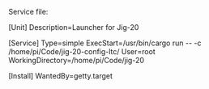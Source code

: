 Service file:

 [Unit]
 Description=Launcher for Jig-20
 
 [Service]
 Type=simple
 ExecStart=/usr/bin/cargo run -- -c /home/pi/Code/jig-20-config-ltc/
 User=root
 WorkingDirectory=/home/pi/Code/jig-20
 
 [Install]
 WantedBy=getty.target
